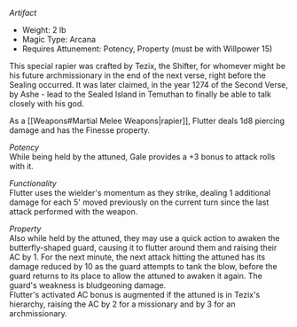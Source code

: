 _Artifact_
 
- Weight: 2 lb
- Magic Type: Arcana
- Requires Attunement: Potency, Property (must be with Willpower 15)
 
This special rapier was crafted by Tezix, the Shifter, for whomever might be his future archmissionary in the end of the next verse, right before the Sealing occurred. It was later claimed, in the year 1274 of the Second Verse, by Ashe - lead to the Sealed Island in Temuthan to finally be able to talk closely with his god.
 
As a [[Weapons#Martial Melee Weapons|rapier]], Flutter deals 1d8 piercing damage and has the Finesse property.
 
_Potency_  
While being held by the attuned, Gale provides a +3 bonus to attack rolls with it.
 
_Functionality_  
Flutter uses the wielder's momentum as they strike, dealing 1 additional damage for each 5' moved previously on the current turn since the last attack performed with the weapon.
 
_Property_  
Also while held by the attuned, they may use a quick action to awaken the butterfly-shaped guard, causing it to flutter around them and raising their AC by 1. For the next minute, the next attack hitting the attuned has its damage reduced by 10 as the guard attempts to tank the blow, before the guard returns to its place to allow the attuned to awaken it again. The guard's weakness is bludgeoning damage.  
Flutter's activated AC bonus is augmented if the attuned is in Tezix's hierarchy, raising the AC by 2 for a missionary and by 3 for an archmissionary.